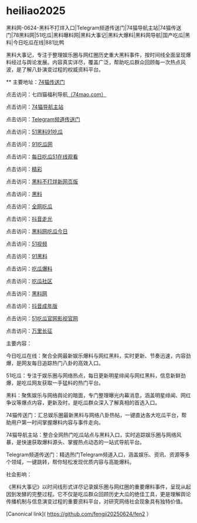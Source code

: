 # heiliao2025
黑料网-0624-黑料不打烊入口|Telegram频道传送门|74猫导航主站|74猫传送门|78黑料网|51吃瓜|黑料曝料网|黑料大事记|黑料大爆料|黑料网导航|国产吃瓜|黑料|今日吃瓜在线|881比鸭

黑料大事记，专注于整理娱乐圈与网红圈历史重大黑料事件，按时间线全面呈现爆料经过与舆论发展。内容真实详尽，覆盖广泛，帮助吃瓜群众回顾每一次热点风波，是了解八卦演变过程的权威资料平台。

** 主要地址：<a href="https://74mao.com/">74猫传送门</a>

点击访问：七四猫福利导航<a href="https://74mao.com/">（74mao.com）</a>

点击访问：<a href="https://74mao.com/">74猫导航主站</a>

点击访问：<a href="https://74mao.com/">Telegram频道传送门</a>

点击访问：<a href="https://heiliaowang001.pages.dev/">51黑料91吃瓜</a>

点击访问：<a href="https://pi001.pages.dev/">91吃瓜网</a>

点击访问：<a href="https://meiridayi.pages.dev/">每日吃瓜51在线观看</a>

点击访问：<a href="https://ji02.pages.dev/">精彩</a>

点击访问：<a href="https://heiliaozheng11.pages.dev/">黑料不打烊新网页版</a>

点击访问：<a href="https://li12-01.pages.dev/">黑料</a>

点击访问：<a href="https://cg4-23.pages.dev/">全网吃瓜</a>

点击访问：<a href="https://dy10-23.pages.dev/">抖音走光</a>

点击访问：<a href="https://remenshi.pages.dev/">黑料网吃瓜今日</a>

点击访问：<a href="https://li001.pages.dev/">51视频</a>

点击访问：<a href="https://li56-1.pages.dev/">91黑料</a>

点击访问：<a href="https://wuyichi01.pages.dev/">吃瓜爆料</a>

点击访问：<a href="https://cg863.pages.dev/">吃瓜社区</a>

点击访问：<a href="https://li72-1.pages.dev/">黑料网</a>

点击访问：<a href="https://dy5-07.pages.dev/">抖音成年版</a>

点击访问：<a href="https://ji333.pages.dev/">51吃瓜官网影视官网</a>

点击访问：<a href="https://li32.pages.dev/">万里长征</a>

主要内容：

今日吃瓜在线：聚合全网最新娱乐爆料与网红黑料，实时更新、节奏迅速，内容劲爆，是网友每日追踪热门八卦的高效入口。

51吃瓜：专注于娱乐圈与网络热点，每日更新明星绯闻与网红黑料，信息新鲜劲爆，是吃瓜网友获取一手猛料的热门平台。

黑料：聚焦娱乐与网络舆论的暗面，专门整理曝光内幕消息，涵盖明星绯闻、网红争议等爆点内容，更新及时，是吃瓜群众深入了解真相的首选入口。

74猫传送门：汇总娱乐圈最新黑料与网络八卦热帖，一键直达各大吃瓜平台，帮助用户第一时间掌握爆料内容与事件走向。

74猫导航主站：整合全网热门吃瓜站点与黑料入口，实时追踪娱乐圈与网络风暴，是快速获取爆料源头、掌握热点动态的一站式导航平台。

Telegram频道传送门：精选热门Telegram频道入口，涵盖娱乐、资讯、资源等多个领域，一键跳转，帮你轻松发现优质内容与高能爆料。

社会影响：

《黑料大事记》以时间线形式详尽记录娱乐圈与网红圈的重要爆料事件，呈现从起因到发酵的完整过程。它不仅是吃瓜群众回顾历史大瓜的绝佳工具，更是理解舆论传播机制与信息演变过程的重要资料平台，对研究网络社会现象具有独特价值。

[Canonical link]( https://github.com/fengji20250624/fen2 ）
